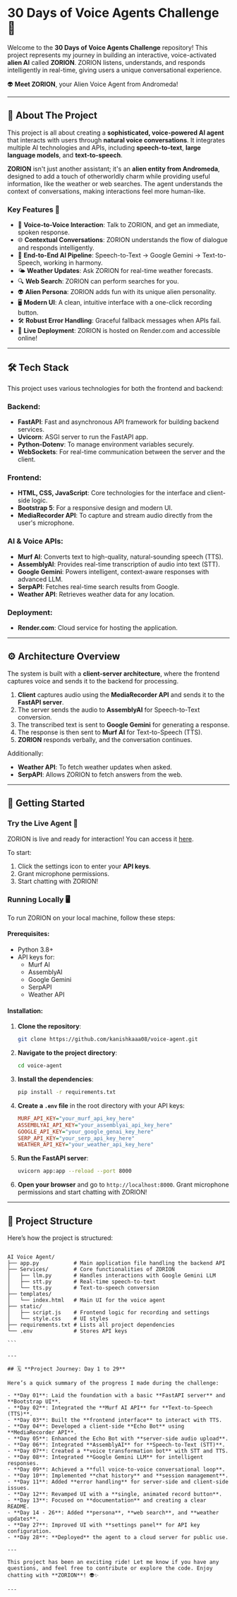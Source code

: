 # 30 Days of Voice Agents Challenge 🚀

Welcome to the **30 Days of Voice Agents Challenge** repository! This project represents my journey in building an interactive, voice-activated **alien AI** called **ZORION**. ZORION listens, understands, and responds intelligently in real-time, giving users a unique conversational experience.

👽 **Meet ZORION**, your Alien Voice Agent from Andromeda!

---

## 🤖 **About The Project**

This project is all about creating a **sophisticated, voice-powered AI agent** that interacts with users through **natural voice conversations**. It integrates multiple AI technologies and APIs, including **speech-to-text**, **large language models**, and **text-to-speech**.

**ZORION** isn't just another assistant; it's an **alien entity from Andromeda**, designed to add a touch of otherworldly charm while providing useful information, like the weather or web searches. The agent understands the context of conversations, making interactions feel more human-like.

### Key Features 🌟

- 🎤 **Voice-to-Voice Interaction**: Talk to ZORION, and get an immediate, spoken response.
- 🌐 **Contextual Conversations**: ZORION understands the flow of dialogue and responds intelligently.
- 🤖 **End-to-End AI Pipeline**: Speech-to-Text → Google Gemini → Text-to-Speech, working in harmony.
- 🌤 **Weather Updates**: Ask ZORION for real-time weather forecasts.
- 🔍 **Web Search**: ZORION can perform searches for you.
- 👽 **Alien Persona**: ZORION adds fun with its unique alien personality.
- 🖥️ **Modern UI**: A clean, intuitive interface with a one-click recording button.
- 🛠️ **Robust Error Handling**: Graceful fallback messages when APIs fail.
- 🚀 **Live Deployment**: ZORION is hosted on Render.com and accessible online!

---

## 🛠️ **Tech Stack**

This project uses various technologies for both the frontend and backend:

### **Backend**:
- **FastAPI**: Fast and asynchronous API framework for building backend services.
- **Uvicorn**: ASGI server to run the FastAPI app.
- **Python-Dotenv**: To manage environment variables securely.
- **WebSockets**: For real-time communication between the server and the client.

### **Frontend**:
- **HTML, CSS, JavaScript**: Core technologies for the interface and client-side logic.
- **Bootstrap 5**: For a responsive design and modern UI.
- **MediaRecorder API**: To capture and stream audio directly from the user's microphone.

### **AI & Voice APIs**:
- **Murf AI**: Converts text to high-quality, natural-sounding speech (TTS).
- **AssemblyAI**: Provides real-time transcription of audio into text (STT).
- **Google Gemini**: Powers intelligent, context-aware responses with advanced LLM.
- **SerpAPI**: Fetches real-time search results from Google.
- **Weather API**: Retrieves weather data for any location.

### **Deployment**:
- **Render.com**: Cloud service for hosting the application.

---

## ⚙️ **Architecture Overview**

The system is built with a **client-server architecture**, where the frontend captures voice and sends it to the backend for processing.

1. **Client** captures audio using the **MediaRecorder API** and sends it to the **FastAPI server**.
2. The server sends the audio to **AssemblyAI** for Speech-to-Text conversion.
3. The transcribed text is sent to **Google Gemini** for generating a response.
4. The response is then sent to **Murf AI** for Text-to-Speech (TTS).
5. **ZORION** responds verbally, and the conversation continues.

Additionally:
- **Weather API**: To fetch weather updates when asked.
- **SerpAPI**: Allows ZORION to fetch answers from the web.

---

## 🚀 **Getting Started**

### **Try the Live Agent** 🌌

ZORION is live and ready for interaction! You can access it [here](https://voice-agent-kzw7.onrender.com/).

To start:
1. Click the settings icon to enter your **API keys**.
2. Grant microphone permissions.
3. Start chatting with ZORION!

### **Running Locally** 🖥️

To run ZORION on your local machine, follow these steps:

#### **Prerequisites**:
- Python 3.8+
- API keys for:
  - Murf AI
  - AssemblyAI
  - Google Gemini
  - SerpAPI
  - Weather API

#### **Installation**:

1. **Clone the repository**:
    ```bash
    git clone https://github.com/kanishkaaa08/voice-agent.git
    ```

2. **Navigate to the project directory**:
    ```bash
    cd voice-agent
    ```

3. **Install the dependencies**:
    ```bash
    pip install -r requirements.txt
    ```

4. **Create a `.env` file** in the root directory with your API keys:
    ```ini
    MURF_API_KEY="your_murf_api_key_here"
    ASSEMBLYAI_API_KEY="your_assemblyai_api_key_here"
    GOOGLE_API_KEY="your_google_genai_key_here"
    SERP_API_KEY="your_serp_api_key_here"
    WEATHER_API_KEY="your_weather_api_key_here"
    ```

5. **Run the FastAPI server**:
    ```bash
    uvicorn app:app --reload --port 8000
    ```

6. **Open your browser** and go to `http://localhost:8000`. Grant microphone permissions and start chatting with ZORION!

---

## 📂 **Project Structure**

Here’s how the project is structured:

````

AI Voice Agent/
├── app.py           # Main application file handling the backend API
├── Services/        # Core functionalities of ZORION
│   ├── llm.py       # Handles interactions with Google Gemini LLM
│   ├── stt.py       # Real-time speech-to-text
│   └── tts.py       # Text-to-speech conversion
├── templates/
│   └── index.html   # Main UI for the voice agent
├── static/
│   ├── script.js    # Frontend logic for recording and settings
│   └── style.css    # UI styles
├── requirements.txt # Lists all project dependencies
└── .env             # Stores API keys

```

---

## 🗓️ **Project Journey: Day 1 to 29**

Here’s a quick summary of the progress I made during the challenge:

- **Day 01**: Laid the foundation with a basic **FastAPI server** and **Bootstrap UI**.
- **Day 02**: Integrated the **Murf AI API** for **Text-to-Speech (TTS)**.
- **Day 03**: Built the **frontend interface** to interact with TTS.
- **Day 04**: Developed a client-side **Echo Bot** using **MediaRecorder API**.
- **Day 05**: Enhanced the Echo Bot with **server-side audio upload**.
- **Day 06**: Integrated **AssemblyAI** for **Speech-to-Text (STT)**.
- **Day 07**: Created a **voice transformation bot** with STT and TTS.
- **Day 08**: Integrated **Google Gemini LLM** for intelligent responses.
- **Day 09**: Achieved a **full voice-to-voice conversational loop**.
- **Day 10**: Implemented **chat history** and **session management**.
- **Day 11**: Added **error handling** for server-side and client-side issues.
- **Day 12**: Revamped UI with a **single, animated record button**.
- **Day 13**: Focused on **documentation** and creating a clear README.
- **Day 14 - 26**: Added **persona**, **web search**, and **weather updates**.
- **Day 27**: Improved UI with **settings panel** for API key configuration.
- **Day 28**: **Deployed** the agent to a cloud server for public use.

---

This project has been an exciting ride! Let me know if you have any questions, and feel free to contribute or explore the code. Enjoy chatting with **ZORION**! 👽✨

---
